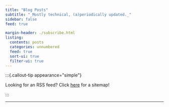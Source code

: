 ```yaml
---
title: "Blog Posts"
subtitle: "_Mostly technical, (a)periodically updated._"
sidebar: false
feed: true

margin-header: ./subscribe.html
listing:
  contents: posts
  categories: unnumbered
  feed: true
  sort-ui: true
  filter-ui: true
---
```


:::{.callout-tip appearance="simple"}

Looking for an RSS feed? Click [here](/blog/index.xml) for a sitemap!

:::

---
